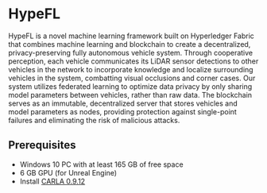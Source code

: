 # HypeFL
HypeFL is a novel machine learning framework built on Hyperledger Fabric that combines machine learning and blockchain to create a decentralized, privacy-preserving fully autonomous vehicle system. Through cooperative perception, each vehicle communicates its LiDAR sensor detections to other vehicles in the network to incorporate knowledge and localize surrounding vehicles in the system, combatting visual occlusions and corner cases. Our system utilizes federated learning to optimize data privacy by only sharing model parameters between vehicles, rather than raw data. The blockchain serves as an immutable, decentralized server that stores vehicles and model parameters as nodes, providing protection against single-point failures and eliminating the risk of malicious attacks.

## Prerequisites
* Windows 10 PC with at least 165 GB of free space
* 6 GB GPU (for Unreal Engine)
* Install [CARLA 0.9.12](https://carla.readthedocs.io/en/latest/start_quickstart/#carla-installation)
